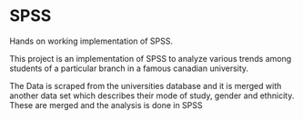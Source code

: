 # SPSS
Hands on working implementation of SPSS.


This project is an implementation of SPSS to analyze various trends among students of a particular branch in a famous canadian university.

The Data is scraped from the universities database and it is merged with another data set which describes their mode of study, gender and ethnicity. These are merged and the analysis is done in SPSS
